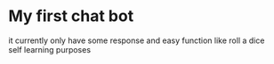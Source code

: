 # My first chat bot
it currently only have some response and easy function like roll a dice\
self learning purposes
